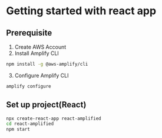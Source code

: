 # Getting started with react app
## Prerequisite
1. Create AWS Account
2. Install Amplify CLI
```bash
npm install -g @aws-amplify/cli
```
3. Configure Amplify CLI
```bash
amplify configure
```
## Set up project(React)
```bash
npx create-react-app react-amplified
cd react-amplified
npm start
```
